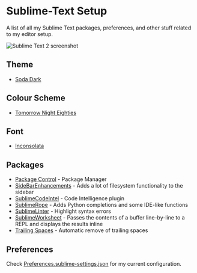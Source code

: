 Sublime-Text Setup
==================

A list of all my Sublime Text packages, preferences, and other stuff related to my editor setup.

![Sublime Text 2 screenshot](https://raw.github.com/jvrplmlmn/sublime-text/master/screenshot.png)

Theme
-----
* [Soda Dark](https://github.com/buymeasoda/soda-theme/)

Colour Scheme
-------------
* [Tomorrow Night Eighties](https://github.com/chriskempson/tomorrow-theme/blob/master/textmate/Tomorrow-Night-Eighties.tmTheme)

Font
----
* [Inconsolata](http://www.levien.com/type/myfonts/inconsolata.html)

Packages
--------

* [Package Control](http://wbond.net/sublime_packages/package_control) - Package Manager
* [SideBarEnhancements](https://github.com/titoBouzout/SideBarEnhancements) - Adds a lot of filesystem functionality to the sidebar
* [SublimeCodeIntel](https://github.com/Kronuz/SublimeCodeIntel) - Code Intelligence plugin
* [SublimeRope](https://github.com/JulianEberius/SublimeRope) - Adds Python completions and some IDE-like functions
* [SublimeLinter](https://github.com/SublimeLinter/SublimeLinter) - Highlight syntax errors
* [SublimeWorksheet](https://github.com/jcartledge/sublime-worksheet) - Passes the contents of a buffer line-by-line to a REPL and displays the results inline
* [Trailing Spaces](https://github.com/SublimeText/TrailingSpaces) - Automatic remove of trailing spaces


Preferences
-----------

Check [Preferences.sublime-settings.json](Preferences.sublime-settings.json) for my current configuration.